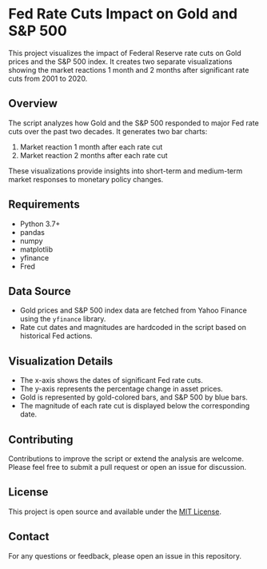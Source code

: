 # Fed Rate Cuts Impact on Gold and S&P 500

This project visualizes the impact of Federal Reserve rate cuts on Gold prices and the S&P 500 index. It creates two separate visualizations showing the market reactions 1 month and 2 months after significant rate cuts from 2001 to 2020.

## Overview

The script analyzes how Gold and the S&P 500 responded to major Fed rate cuts over the past two decades. It generates two bar charts:
1. Market reaction 1 month after each rate cut
2. Market reaction 2 months after each rate cut

These visualizations provide insights into short-term and medium-term market responses to monetary policy changes.

## Requirements

- Python 3.7+
- pandas
- numpy
- matplotlib
- yfinance
- Fred


## Data Source

- Gold prices and S&P 500 index data are fetched from Yahoo Finance using the `yfinance` library.
- Rate cut dates and magnitudes are hardcoded in the script based on historical Fed actions.

## Visualization Details

- The x-axis shows the dates of significant Fed rate cuts.
- The y-axis represents the percentage change in asset prices.
- Gold is represented by gold-colored bars, and S&P 500 by blue bars.
- The magnitude of each rate cut is displayed below the corresponding date.

## Contributing

Contributions to improve the script or extend the analysis are welcome. Please feel free to submit a pull request or open an issue for discussion.

## License

This project is open source and available under the [MIT License](LICENSE).

## Contact

For any questions or feedback, please open an issue in this repository.
